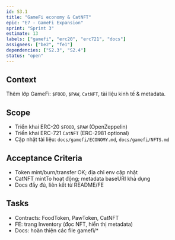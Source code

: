 ```yaml
---
id: S3.1
title: "GameFi economy & CatNFT"
epic: "E7 - GameFi Expansion"
sprint: "Sprint 3"
estimate: 13
labels: ["gamefi", "erc20", "erc721", "docs"]
assignees: ["be2", "fe1"]
dependencies: ["S2.3", "S2.4"]
status: "open"
---
```


## Context
Thêm lớp GameFi: `$FOOD`, `$PAW`, `CatNFT`, tài liệu kinh tế & metadata.

## Scope
- Triển khai ERC-20 `$FOOD`, `$PAW` (OpenZeppelin)
- Triển khai ERC-721 `CatNFT` (ERC-2981 optional)
- Cập nhật tài liệu: `docs/gamefi/ECONOMY.md`, `docs/gamefi/NFTS.md`

## Acceptance Criteria
- Token mint/burn/transfer OK; địa chỉ env cập nhật
- CatNFT mintTo hoạt động; metadata baseURI khả dụng
- Docs đầy đủ, liên kết từ README/FE

## Tasks
- Contracts: FoodToken, PawToken, CatNFT
- FE: trang Inventory (đọc NFT, hiển thị metadata)
- Docs: hoàn thiện các file gamefi/*

